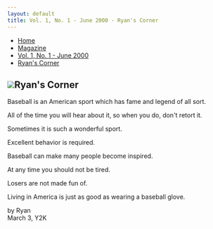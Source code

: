 ```yaml
---
layout: default
title: Vol. 1, No. 1 - June 2000 - Ryan's Corner
---
```

<nav class="breadcrumb" aria-label="breadcrumbs">
  <ul>
    <li><a href="{{ site.url }}{{ site.baseurl }}/index.html">Home</a></li>
    <li><a href="{{ site.url }}{{ site.baseurl }}/pages/magazine/magazine.html">Magazine</a></li>
    <li><a href="{{ site.url }}{{ site.baseurl }}/pages/magazine/vol_1_no_1/bi_vol_1_no_1_home.html">Vol. 1, No. 1 - June 2000</a></li>
    <li class="is-active"><a href="#" aria-current="page">Ryan's Corner</a></li>
  </ul>
</nav>

<section class="storycontent">
  <h1><img src="{{ site.url }}{{ site.baseurl }}/pages/magazine/vol_1_no_1/images/ryanlogo_xsm.gif">Ryan's Corner</h1>

  <p>
    <span class="font-bolder font-larger">B</span >aseball is an American sport which has fame and legend of all sort.
  </p>
  
  <p>
    <span class="font-bolder font-larger">A</span>ll of the time you will hear about it, so when you do, don't retort it.
  </p>

  <p>
    <span class="font-bolder font-larger">S</span>ometimes it is such a wonderful sport.
  </p>

  <p>
    <span class="font-bolder font-larger">E</span>xcellent behavior is required.
  </p>

  <p>
    <span class="font-bolder font-larger">B</span>aseball can make many people become inspired.
  </p>

  <p>
    <span class="font-bolder font-larger">A</span>t any time you should not be tired.
  </p>

  <p>
    <span class="font-bolder font-larger">L</span>osers are not made fun of.
  </p>

  <p>
    <span class="font-bolder font-larger">L</span>iving in America is just as good as wearing a baseball glove.
  </p>

  <p>
    by Ryan<br />
    March 3, Y2K
  </p>
</section>